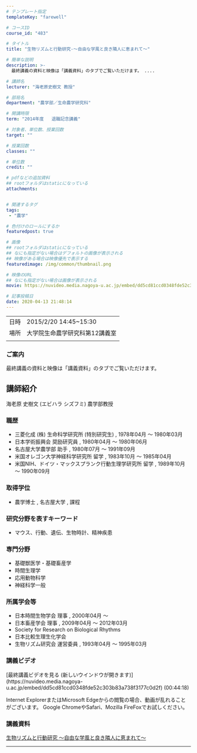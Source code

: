 ```yaml
---
# テンプレート指定
templateKey: "farewell"

# コースID
course_id: "483"

# タイトル
title: "生物リズムと行動研究-〜自由な学風と良き隣人に恵まれて〜"

# 簡単な説明
description: >-
  最終講義の資料と映像は「講義資料」のタブでご覧いただけます。 ....

# 講師名
lecturer: "海老原史樹文 教授"

# 部局名
department: "農学部／生命農学研究科"

# 開講時限
term: "2014年度	退職記念講義"

# 対象者、単位数、授業回数
target: ""

# 授業回数
classes: ""

# 単位数
credit: ""

# pdfなどの追加資料
## rootフォルダはstaticになっている
attachments:


# 関連するタグ
tags:
 - "農学"

# 色付けのロールにするか
featuredpost: true

# 画像
## rootフォルダはstaticになっている
## なにも指定がない場合はデフォルトの画像が表示される
## 映像がある場合は映像優先で表示する
featuredimage: /img/common/thumbnail.png

# 映像のURL
## なにも指定がない場合は画像が表示される
movie: https://nuvideo.media.nagoya-u.ac.jp/embed/dd5cd81ccd0348fde52c303b83a738f3177c0d2f

# 記事投稿日
date: 2020-04-13 21:48:14
---
```


|   |   |
|---|---|
| 日時 | 2015/2/20  14:45~15:30 |
| 場所 | 大学院生命農学研究科第12講義室 |
|   |   |


### ご案内

最終講義の資料と映像は「講義資料」のタブでご覧いただけます。


## 講師紹介

海老原 史樹文 (エビハラ シズフミ) 農学部教授

### 職歴

* 三菱化成 (株) 生命科学研究所 (特別研究生) , 1978年04月 ～ 1980年03月
* 日本学術振興会 奨励研究員 , 1980年04月 ～ 1980年06月
* 名古屋大学農学部 助手 , 1980年07月 ～ 1991年09月
* 米国オレゴン大学神経科学研究所 留学 , 1983年10月 ～ 1985年04月
* 米国NIH、ドイツ・マックスプランク行動生理学研究所 留学 , 1989年10月 ～ 1990年09月

### 取得学位

* 農学博士 , 名古屋大学 , 課程

### 研究分野を表すキーワード

* マウス、行動、遺伝、生物時計、精神疾患

### 専門分野

* 基礎獣医学・基礎畜産学
* 時間生理学
* 応用動物科学
* 神経科学一般

### 所属学会等

* 日本時間生物学会 理事 , 2000年04月 ～
* 日本畜産学会 理事 , 2009年04月 ～ 2012年03月
* Society for Research on Biological Rhythms
* 日本比較生理生化学会
* 生物リズム研究会 運営委員 , 1993年04月 ～ 1995年03月


### 講義ビデオ

<!--
<a href="https://nuvideo.media.nagoya-u.ac.jp/embed/dd5cd81ccd0348fde52c303b83a738f3177c0d2f" target="blank">
最終講義ビデオを見る (新しいウインドウが開きます)
</a>--> [最終講義ビデオを見る (新しいウインドウが開きます)](https://nuvideo.media.nagoya-u.ac.jp/embed/dd5cd81ccd0348fde52c303b83a738f3177c0d2f) (00:44:18)


Internet ExplorerまたはMicrosoft Edgeからの閲覧の場合、動画が乱れることがございます。
Google ChromeやSafari、Mozilla FireFoxでお試しください。

### 講義資料

[生物リズムと行動研究 〜自由な学風と良き隣人に恵まれて〜](https://ocw.nagoya-u.jp/files/483/material2.pdf) 

-----